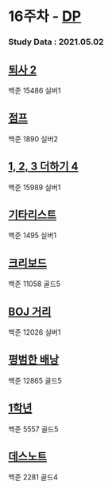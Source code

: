 # 16주차 - [DP](https://covenant.tistory.com/224)

### Study Data : 2021.05.02

## [퇴사 2](https://www.acmicpc.net/problem/15486)
백준 15486 실버1

## [점프](https://www.acmicpc.net/problem/1890)
백준 1890 실버2

## [1, 2, 3 더하기 4](https://www.acmicpc.net/problem/15989)
백준 15989 실버1

## [기타리스트](https://www.acmicpc.net/problem/1495)
백준 1495 실버1

## [크리보드](https://www.acmicpc.net/problem/11058)
백준 11058 골드5

## [BOJ 거리](https://www.acmicpc.net/problem/12026)
백준 12026 실버1

## [평범한 배낭](https://www.acmicpc.net/problem/12865)
백준 12865 골드5

## [1학년](https://www.acmicpc.net/problem/5557)
백준 5557 골드5

## [데스노트](https://www.acmicpc.net/problem/2281)
백준 2281 골드4
